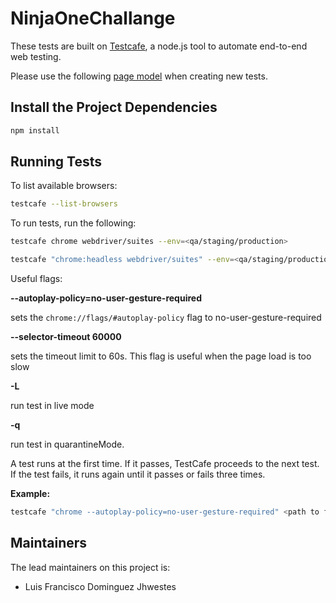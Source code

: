 # NinjaOneChallange
These tests are built on [Testcafe](https://devexpress.github.io/testcafe/documentation/getting-started/),
a node.js tool to automate end-to-end web testing.

Please use the following [page model](https://devexpress.github.io/testcafe/documentation/recipes/use-page-model.html)
when creating new tests.

## Install the Project Dependencies
```bash
npm install
```

## Running Tests

To list available browsers:
```bash
testcafe --list-browsers
```

To run tests, run the following:
```bash
testcafe chrome webdriver/suites --env=<qa/staging/production>

testcafe "chrome:headless webdriver/suites" --env=<qa/staging/production> <path to file>
```

Useful flags:

**--autoplay-policy=no-user-gesture-required** 

sets the `chrome://flags/#autoplay-policy` flag to no-user-gesture-required

**--selector-timeout 60000** 

sets the timeout limit to 60s. This flag is useful when the page load is too slow

**-L** 

run test in live mode

**-q** 

run test in quarantineMode.

A test runs at the first time. If it passes, TestCafe proceeds to the next test.
If the test fails, it runs again until it passes or fails three times.

**Example:**

```bash
testcafe "chrome --autoplay-policy=no-user-gesture-required" <path to file> -L --selector-timeout 50000
```

## Maintainers

The lead maintainers on this project is:

- Luis Francisco Dominguez Jhwestes